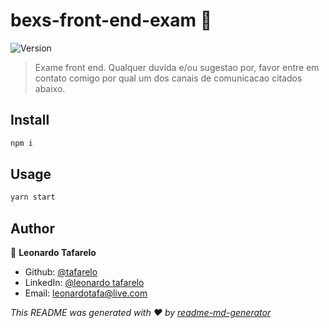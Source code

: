 # bexs-front-end-exam 👋
![Version](https://img.shields.io/badge/version-0.1.0-blue.svg?cacheSeconds=2592000)

> Exame front end. Qualquer duvida e/ou sugestao por, favor entre em contato comigo por qual um dos canais de comunicacao citados abaixo.

## Install

```sh
npm i
```

## Usage

```sh
yarn start
```

## Author

👤 **Leonardo Tafarelo**

* Github: [@tafarelo](https://github.com/tafarelo)
* LinkedIn: [@leonardo tafarelo](https://www.linkedin.com/in/leonardo-tafarelo-a14784161/)
* Email: leonardotafa@live.com

_This README was generated with ❤️ by [readme-md-generator](https://github.com/kefranabg/readme-md-generator)_